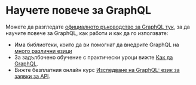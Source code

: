 # Научете повече за GraphQL

Можете да разгледате [официалното ръководство за GraphQL тук](https://graphql.org/learn/), за да научите повече за GraphQL, как работи и как да го използвате:
- Има библиотеки, които да ви помогнат да внедрите GraphQL на [много различни езици](https://graphql.org/code/)
- За задълбочено обучение с практически уроци вижте [Как да GraphQL](https://www.howtographql.com/).
- Вижте безплатния онлайн курс [Изследване на GraphQL: език за заявки за API](https://www.edx.org/course/exploring-graphql-a-query-language-for-apis).